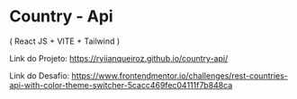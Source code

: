 # Country - Api

( React JS + VITE + Tailwind )

Link do Projeto: https://ryiianqueiroz.github.io/country-api/

Link do Desafio: https://www.frontendmentor.io/challenges/rest-countries-api-with-color-theme-switcher-5cacc469fec04111f7b848ca
